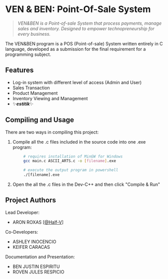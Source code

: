 
# VEN & BEN: Point-Of-Sale System

> _VEN&BEN is a Point-of-sale System that process payments, manage sales and inventory. Designed to empower technopreneurship for every business._

The VEN&BEN program is a POS (Point-of-sale) System written entirely in C language, developed as a submission for the final requirement for a programming subject.


## Features

- Log-in system with different level of access (Admin and User)
- Sales Transaction
- Product Management
- Inventory Viewing and Management
- ✨***estitik***✨


## Compiling and Usage

There are two ways in compiling this project:

 1. Compile all the .c files included in the source code into one .exe program: 
```bash
        # requires installation of MinGW for Windows
        gcc main.c ASCII_ARTS.c -o [filename].exe

        # execute the output program in powershell
        ./[filename].exe
```
2. Open the all the .c files in the Dev-C++ and then click "Compile & Run"


## Project Authors

Lead Developer:
- ARON ROXAS [[@Half-V](https://github.com/Half-V)]

Co-Developers:
- ASHLEY INOCENCIO
- KEIFER CARACAS

Documentation and Presentation:
- BEN JUSTIN ESPIRITU
- ROVEN JULES RESPICIO
